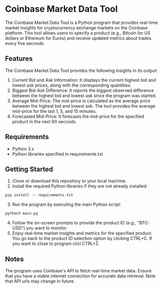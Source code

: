 # Coinbase Market Data Tool

The Coinbase Market Data Tool is a Python program that provides real-time market insights for cryptocurrency exchange markets on the Coinbase platform. This tool allows users to specify a product (e.g., Bitcoin for US dollars or Ethereum for Euros) and receive updated metrics about trades every five seconds.

## Features

The Coinbase Market Data Tool provides the following insights in its output:

1. Current Bid and Ask Information: It displays the current highest bid and lowest ask prices, along with the corresponding quantities.
2. Biggest Bid-Ask Difference: It reports the biggest observed difference between the highest bid and lowest ask since the program was started.
3. Average Mid-Price: The mid-price is calculated as the average price between the highest bid and lowest ask. The tool provides the average mid-price for the last 1, 5, and 15 minutes.
4. Forecasted Mid-Price: It forecasts the mid-price for the specified product in the next 60 seconds.

## Requirements

* Python 3.x
* Python libraries specified in requirements.txt

## Getting Started

1. Clone or download this repository to your local machine.
2. Install the required Python libraries if they are not already installed:

```bash
pip install -r requirements.txt
```

3. Run the program by executing the main Python script:

```bash
python3 main.py
```

4. Follow the on-screen prompts to provide the product ID (e.g., "BTC-USD") you want to monitor.
5. Enjoy real-time market insights and metrics for the specified product. You go back to the product ID selection option by clicking CTRL+C. If you want to close to program clicl CTRL+Z.

## Notes
The program uses Coinbase's API to fetch real-time market data. Ensure that you have a stable internet connection for accurate data retrieval. Note that API urls may change in future.


